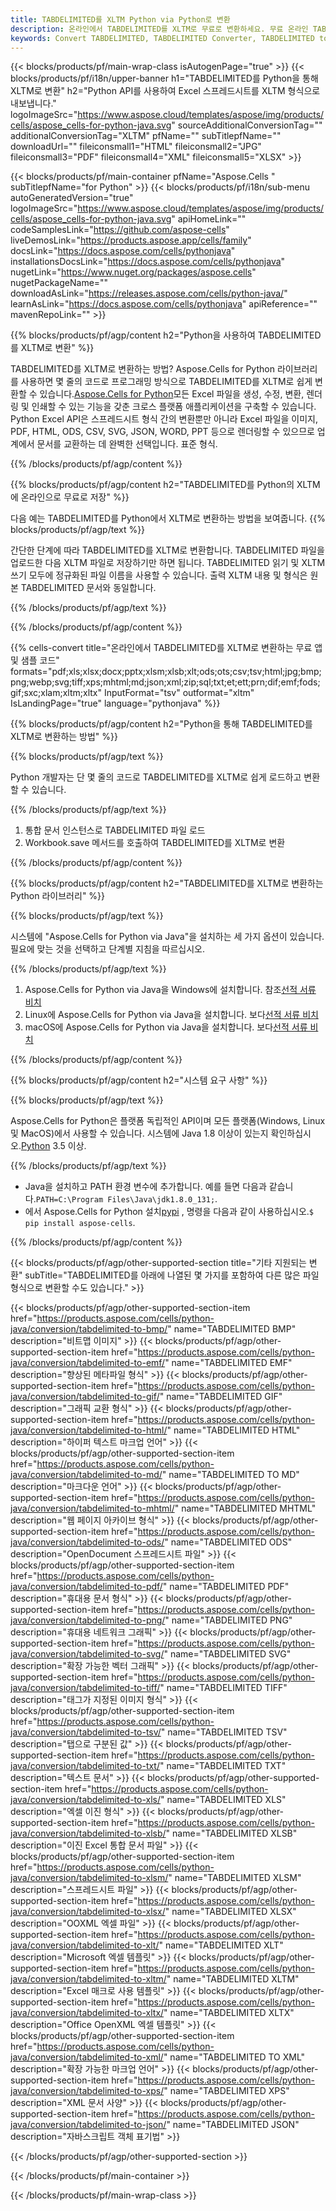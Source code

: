 ```yaml
---
title: TABDELIMITED를 XLTM Python via Python로 변환
description: 온라인에서 TABDELIMITED를 XLTM로 무료로 변환하세요. 무료 온라인 TABDELIMITED to XLTM 변환기. Python TABDELIMITED to XLTM. TABDELIMITED to XLTM via Python.
keywords: Convert TABDELIMITED, TABDELIMITED Converter, TABDELIMITED to PDF, TABDELIMITED to Word, TABDELIMITED to PPT, TABDELIMITED to Image
---
```

{{< blocks/products/pf/main-wrap-class isAutogenPage="true" >}}
{{< blocks/products/pf/i18n/upper-banner h1="TABDELIMITED를 Python을 통해 XLTM로 변환" h2="Python API를 사용하여 Excel 스프레드시트를 XLTM 형식으로 내보냅니다." logoImageSrc="https://www.aspose.cloud/templates/aspose/img/products/cells/aspose_cells-for-python-java.svg" sourceAdditionalConversionTag="" additionalConversionTag="XLTM" pfName="" subTitlepfName="" downloadUrl="" fileiconsmall1="HTML" fileiconsmall2="JPG" fileiconsmall3="PDF" fileiconsmall4="XML" fileiconsmall5="XLSX" >}}

{{< blocks/products/pf/main-container pfName="Aspose.Cells " subTitlepfName="for Python" >}}
{{< blocks/products/pf/i18n/sub-menu autoGeneratedVersion="true" logoImageSrc="https://www.aspose.cloud/templates/aspose/img/products/cells/aspose_cells-for-python-java.svg" apiHomeLink="" codeSamplesLink="https://github.com/aspose-cells" liveDemosLink="https://products.aspose.app/cells/family" docsLink="https://docs.aspose.com/cells/pythonjava" installationsDocsLink="https://docs.aspose.com/cells/pythonjava" nugetLink="https://www.nuget.org/packages/aspose.cells" nugetPackageName="" downloadAsLink="https://releases.aspose.com/cells/python-java/" learnAsLink="https://docs.aspose.com/cells/pythonjava" apiReference="" mavenRepoLink="" >}}


{{% blocks/products/pf/agp/content h2="Python을 사용하여 TABDELIMITED를 XLTM로 변환" %}}

 TABDELIMITED를 XLTM로 변환하는 방법? Aspose.Cells for Python 라이브러리를 사용하면 몇 줄의 코드로 프로그래밍 방식으로 TABDELIMITED를 XLTM로 쉽게 변환할 수 있습니다.[Aspose.Cells for Python](https://pypi.org/project/aspose-cells)모든 Excel 파일을 생성, 수정, 변환, 렌더링 및 인쇄할 수 있는 기능을 갖춘 크로스 플랫폼 애플리케이션을 구축할 수 있습니다. Python Excel API은 스프레드시트 형식 간의 변환뿐만 아니라 Excel 파일을 이미지, PDF, HTML, ODS, CSV, SVG, JSON, WORD, PPT 등으로 렌더링할 수 있으므로 업계에서 문서를 교환하는 데 완벽한 선택입니다. 표준 형식.
 
{{% /blocks/products/pf/agp/content %}}

{{% blocks/products/pf/agp/content h2="TABDELIMITED를 Python의 XLTM에 온라인으로 무료로 저장" %}}

다음 예는 TABDELIMITED를 Python에서 XLTM로 변환하는 방법을 보여줍니다.
{{% blocks/products/pf/agp/text %}}

간단한 단계에 따라 TABDELIMITED를 XLTM로 변환합니다. TABDELIMITED 파일을 업로드한 다음 XLTM 파일로 저장하기만 하면 됩니다. TABDELIMITED 읽기 및 XLTM 쓰기 모두에 정규화된 파일 이름을 사용할 수 있습니다. 출력 XLTM 내용 및 형식은 원본 TABDELIMITED 문서와 동일합니다.

{{% /blocks/products/pf/agp/text %}}

{{% /blocks/products/pf/agp/content %}}

{{% cells-convert title="온라인에서 TABDELIMITED를 XLTM로 변환하는 무료 앱 및 샘플 코드" formats="pdf;xls;xlsx;docx;pptx;xlsm;xlsb;xlt;ods;ots;csv;tsv;html;jpg;bmp;png;webp;svg;tiff;xps;mhtml;md;json;xml;zip;sql;txt;et;ett;prn;dif;emf;fods;gif;sxc;xlam;xltm;xltx" InputFormat="tsv" outformat="xltm" IsLandingPage="true" language="pythonjava" %}}

{{% blocks/products/pf/agp/content h2="Python을 통해 TABDELIMITED를 XLTM로 변환하는 방법" %}}

{{% blocks/products/pf/agp/text %}}

Python 개발자는 단 몇 줄의 코드로 TABDELIMITED를 XLTM로 쉽게 로드하고 변환할 수 있습니다.

{{% /blocks/products/pf/agp/text %}}

1.  통합 문서 인스턴스로 TABDELIMITED 파일 로드
1.  Workbook.save 메서드를 호출하여 TABDELIMITED를 XLTM로 변환

{{% /blocks/products/pf/agp/content %}}

{{% blocks/products/pf/agp/content h2="TABDELIMITED를 XLTM로 변환하는 Python 라이브러리" %}}

{{% blocks/products/pf/agp/text %}}

시스템에 "Aspose.Cells for Python via Java"을 설치하는 세 가지 옵션이 있습니다. 필요에 맞는 것을 선택하고 단계별 지침을 따르십시오.

{{% /blocks/products/pf/agp/text %}}

1.  Aspose.Cells for Python via Java을 Windows에 설치합니다. 참조[선적 서류 비치](https://docs.aspose.com/cells/python-java/getting-started/#windows)
1.  Linux에 Aspose.Cells for Python via Java을 설치합니다. 보다[선적 서류 비치](https://docs.aspose.com/cells/python-java/getting-started/#linux)
1.  macOS에 Aspose.Cells for Python via Java을 설치합니다. 보다[선적 서류 비치](https://docs.aspose.com/cells/python-java/getting-started/#macos)

{{% /blocks/products/pf/agp/content %}}

{{% blocks/products/pf/agp/content h2="시스템 요구 사항" %}}

{{% blocks/products/pf/agp/text %}}

 Aspose.Cells for Python은 플랫폼 독립적인 API이며 모든 플랫폼(Windows, Linux 및 MacOS)에서 사용할 수 있습니다. 시스템에 Java 1.8 이상이 있는지 확인하십시오.[Python](https://www.python.org/downloads/) 3.5 이상.
 
{{% /blocks/products/pf/agp/text %}}

-  Java을 설치하고 PATH 환경 변수에 추가합니다. 예를 들면 다음과 같습니다.<code>PATH=C:\Program Files\Java\jdk1.8.0_131;</code>.
- 에서 Aspose.Cells for Python 설치<a href="https://pypi.org/project/aspose-cells/">pypi</a> , 명령을 다음과 같이 사용하십시오.<code>$ pip install aspose-cells</code>.

{{% /blocks/products/pf/agp/content %}}


{{< blocks/products/pf/agp/other-supported-section title="기타 지원되는 변환" subTitle="TABDELIMITED를 아래에 나열된 몇 가지를 포함하여 다른 많은 파일 형식으로 변환할 수도 있습니다." >}}

{{< blocks/products/pf/agp/other-supported-section-item href="https://products.aspose.com/cells/python-java/conversion/tabdelimited-to-bmp/" name="TABDELIMITED BMP" description="비트맵 이미지" >}}
{{< blocks/products/pf/agp/other-supported-section-item href="https://products.aspose.com/cells/python-java/conversion/tabdelimited-to-emf/" name="TABDELIMITED EMF" description="향상된 메타파일 형식" >}}
{{< blocks/products/pf/agp/other-supported-section-item href="https://products.aspose.com/cells/python-java/conversion/tabdelimited-to-gif/" name="TABDELIMITED GIF" description="그래픽 교환 형식" >}}
{{< blocks/products/pf/agp/other-supported-section-item href="https://products.aspose.com/cells/python-java/conversion/tabdelimited-to-html/" name="TABDELIMITED HTML" description="하이퍼 텍스트 마크업 언어" >}}
{{< blocks/products/pf/agp/other-supported-section-item href="https://products.aspose.com/cells/python-java/conversion/tabdelimited-to-md/" name="TABDELIMITED TO MD" description="마크다운 언어" >}}
{{< blocks/products/pf/agp/other-supported-section-item href="https://products.aspose.com/cells/python-java/conversion/tabdelimited-to-mhtml/" name="TABDELIMITED MHTML" description="웹 페이지 아카이브 형식" >}}
{{< blocks/products/pf/agp/other-supported-section-item href="https://products.aspose.com/cells/python-java/conversion/tabdelimited-to-ods/" name="TABDELIMITED ODS" description="OpenDocument 스프레드시트 파일" >}}
{{< blocks/products/pf/agp/other-supported-section-item href="https://products.aspose.com/cells/python-java/conversion/tabdelimited-to-pdf/" name="TABDELIMITED PDF" description="휴대용 문서 형식" >}}
{{< blocks/products/pf/agp/other-supported-section-item href="https://products.aspose.com/cells/python-java/conversion/tabdelimited-to-png/" name="TABDELIMITED PNG" description="휴대용 네트워크 그래픽" >}}
{{< blocks/products/pf/agp/other-supported-section-item href="https://products.aspose.com/cells/python-java/conversion/tabdelimited-to-svg/" name="TABDELIMITED SVG" description="확장 가능한 벡터 그래픽" >}}
{{< blocks/products/pf/agp/other-supported-section-item href="https://products.aspose.com/cells/python-java/conversion/tabdelimited-to-tiff/" name="TABDELIMITED TIFF" description="태그가 지정된 이미지 형식" >}}
{{< blocks/products/pf/agp/other-supported-section-item href="https://products.aspose.com/cells/python-java/conversion/tabdelimited-to-tsv/" name="TABDELIMITED TSV" description="탭으로 구분된 값" >}}
{{< blocks/products/pf/agp/other-supported-section-item href="https://products.aspose.com/cells/python-java/conversion/tabdelimited-to-txt/" name="TABDELIMITED TXT" description="텍스트 문서" >}}
{{< blocks/products/pf/agp/other-supported-section-item href="https://products.aspose.com/cells/python-java/conversion/tabdelimited-to-xls/" name="TABDELIMITED XLS" description="엑셀 이진 형식" >}}
{{< blocks/products/pf/agp/other-supported-section-item href="https://products.aspose.com/cells/python-java/conversion/tabdelimited-to-xlsb/" name="TABDELIMITED XLSB" description="이진 Excel 통합 문서 파일" >}}
{{< blocks/products/pf/agp/other-supported-section-item href="https://products.aspose.com/cells/python-java/conversion/tabdelimited-to-xlsm/" name="TABDELIMITED XLSM" description="스프레드시트 파일" >}}
{{< blocks/products/pf/agp/other-supported-section-item href="https://products.aspose.com/cells/python-java/conversion/tabdelimited-to-xlsx/" name="TABDELIMITED XLSX" description="OOXML 엑셀 파일" >}}
{{< blocks/products/pf/agp/other-supported-section-item href="https://products.aspose.com/cells/python-java/conversion/tabdelimited-to-xlt/" name="TABDELIMITED XLT" description="Microsoft 엑셀 템플릿" >}}
{{< blocks/products/pf/agp/other-supported-section-item href="https://products.aspose.com/cells/python-java/conversion/tabdelimited-to-xltm/" name="TABDELIMITED XLTM" description="Excel 매크로 사용 템플릿" >}}
{{< blocks/products/pf/agp/other-supported-section-item href="https://products.aspose.com/cells/python-java/conversion/tabdelimited-to-xltx/" name="TABDELIMITED XLTX" description="Office OpenXML 엑셀 템플릿" >}}
{{< blocks/products/pf/agp/other-supported-section-item href="https://products.aspose.com/cells/python-java/conversion/tabdelimited-to-xml/" name="TABDELIMITED TO XML" description="확장 가능한 마크업 언어" >}}
{{< blocks/products/pf/agp/other-supported-section-item href="https://products.aspose.com/cells/python-java/conversion/tabdelimited-to-xps/" name="TABDELIMITED XPS" description="XML 문서 사양" >}}
{{< blocks/products/pf/agp/other-supported-section-item href="https://products.aspose.com/cells/python-java/conversion/tabdelimited-to-json/" name="TABDELIMITED JSON" description="자바스크립트 객체 표기법" >}}

{{< /blocks/products/pf/agp/other-supported-section >}}

{{< /blocks/products/pf/main-container >}}
    
{{< /blocks/products/pf/main-wrap-class >}}
